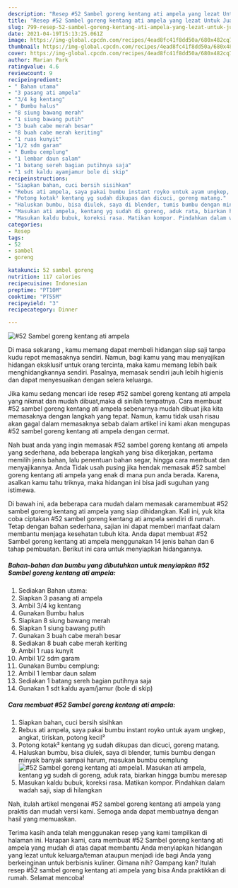 ```yaml
---
description: "Resep #52 Sambel goreng kentang ati ampela yang lezat Untuk Jualan"
title: "Resep #52 Sambel goreng kentang ati ampela yang lezat Untuk Jualan"
slug: 799-resep-52-sambel-goreng-kentang-ati-ampela-yang-lezat-untuk-jualan
date: 2021-04-19T15:13:25.061Z
image: https://img-global.cpcdn.com/recipes/4ead8fc41f8dd50a/680x482cq70/52-sambel-goreng-kentang-ati-ampela-foto-resep-utama.jpg
thumbnail: https://img-global.cpcdn.com/recipes/4ead8fc41f8dd50a/680x482cq70/52-sambel-goreng-kentang-ati-ampela-foto-resep-utama.jpg
cover: https://img-global.cpcdn.com/recipes/4ead8fc41f8dd50a/680x482cq70/52-sambel-goreng-kentang-ati-ampela-foto-resep-utama.jpg
author: Marian Park
ratingvalue: 4.6
reviewcount: 9
recipeingredient:
- " Bahan utama"
- "3 pasang ati ampela"
- "3/4 kg kentang"
- " Bumbu halus"
- "8 siung bawang merah"
- "1 siung bawang putih"
- "3 buah cabe merah besar"
- "8 buah cabe merah keriting"
- "1 ruas kunyit"
- "1/2 sdm garam"
- " Bumbu cemplung"
- "1 lembar daun salam"
- "1 batang sereh bagian putihnya saja"
- "1 sdt kaldu ayamjamur bole di skip"
recipeinstructions:
- "Siapkan bahan, cuci bersih sisihkan"
- "Rebus ati ampela, saya pakai bumbu instant royko untuk ayam ungkep, angkat, tiriskan, potong kecil²"
- "Potong kotak² kentang yg sudah dikupas dan dicuci, goreng matang."
- "Haluskan bumbu, bisa diulek, saya di blender, tumis bumbu dengan minyak banyak sampai harum, masukan bumbu cemplung"
- "Masukan ati ampela, kentang yg sudah di goreng, aduk rata, biarkan hingga bumbu meresap"
- "Masukan kaldu bubuk, koreksi rasa. Matikan kompor. Pindahkan dalam wadah saji, siap di hilangkan"
categories:
- Resep
tags:
- 52
- sambel
- goreng

katakunci: 52 sambel goreng 
nutrition: 117 calories
recipecuisine: Indonesian
preptime: "PT10M"
cooktime: "PT55M"
recipeyield: "3"
recipecategory: Dinner

---
```



![#52 Sambel goreng kentang ati ampela](https://img-global.cpcdn.com/recipes/4ead8fc41f8dd50a/680x482cq70/52-sambel-goreng-kentang-ati-ampela-foto-resep-utama.jpg)

Di masa  sekarang , kamu memang dapat membeli hidangan siap saji tanpa kudu repot memasaknya sendiri. Namun, bagi kamu yang mau menyajikan hidangan eksklusif untuk orang tercinta, maka kamu memang lebih baik menghidangkannya sendiri. Pasalnya, memasak sendiri jauh lebih higienis dan dapat menyesuaikan dengan selera keluarga.

Jika kamu sedang mencari ide resep #52 sambel goreng kentang ati ampela yang nikmat dan mudah dibuat,maka di sinilah tempatnya. Cara membuat #52 sambel goreng kentang ati ampela  sebenarnya mudah dibuat jika kita memasaknya dengan langkah yang tepat. Namun, kamu tidak usah risau akan gagal dalam memasaknya 
sebab dalam artikel ini kami akan mengupas #52 sambel goreng kentang ati ampela dengan cermat.  



Nah buat anda yang ingin memasak #52 sambel goreng kentang ati ampela yang sederhana, ada beberapa langkah yang bisa dikerjakan, pertama memilih jenis bahan, lalu penentuan bahan segar, hingga cara membuat dan menyajikannya. Anda Tidak usah pusing jika hendak memasak #52 sambel goreng kentang ati ampela yang enak di mana pun anda berada. Karena, asalkan kamu  tahu triknya, maka hidangan ini bisa jadi suguhan yang istimewa.

Di bawah ini, ada beberapa cara mudah dalam memasak caramembuat #52 sambel goreng kentang ati ampela yang siap dihidangkan. Kali ini, yuk kita coba ciptakan #52 sambel goreng kentang ati ampela sendiri di rumah. Tetap dengan bahan sederhana, sajian ini dapat memberi manfaat dalam membantu menjaga kesehatan tubuh kita. Anda dapat membuat #52 Sambel goreng kentang ati ampela menggunakan 14 jenis bahan dan 6 tahap pembuatan. Berikut ini cara untuk menyiapkan hidangannya.

<!--inarticleads1-->

##### Bahan-bahan dan bumbu yang dibutuhkan untuk menyiapkan #52 Sambel goreng kentang ati ampela:

1. Sediakan  Bahan utama:
1. Siapkan 3 pasang ati ampela
1. Ambil 3/4 kg kentang
1. Gunakan  Bumbu halus
1. Siapkan 8 siung bawang merah
1. Siapkan 1 siung bawang putih
1. Gunakan 3 buah cabe merah besar
1. Sediakan 8 buah cabe merah keriting
1. Ambil 1 ruas kunyit
1. Ambil 1/2 sdm garam
1. Gunakan  Bumbu cemplung:
1. Ambil 1 lembar daun salam
1. Sediakan 1 batang sereh bagian putihnya saja
1. Gunakan 1 sdt kaldu ayam/jamur (bole di skip)




<!--inarticleads2-->

##### Cara membuat #52 Sambel goreng kentang ati ampela:

1. Siapkan bahan, cuci bersih sisihkan
1. Rebus ati ampela, saya pakai bumbu instant royko untuk ayam ungkep, angkat, tiriskan, potong kecil²
1. Potong kotak² kentang yg sudah dikupas dan dicuci, goreng matang.
1. Haluskan bumbu, bisa diulek, saya di blender, tumis bumbu dengan minyak banyak sampai harum, masukan bumbu cemplung
<img src="//assets-global.cpcdn.com/assets/icons/button_play-2c75c40dde080a61004c1f40b05d8f140eaff45d7e9e6481dc71c63d2e7c4909.png" alt="#52 Sambel goreng kentang ati ampela">1. Masukan ati ampela, kentang yg sudah di goreng, aduk rata, biarkan hingga bumbu meresap
1. Masukan kaldu bubuk, koreksi rasa. Matikan kompor. Pindahkan dalam wadah saji, siap di hilangkan




Nah, itulah artikel mengenai  #52 sambel goreng kentang ati ampela  yang praktis dan mudah versi kami. Semoga anda dapat membuatnya dengan hasil yang memuaskan. 

Terima kasih anda telah menggunakan resep yang kami tampilkan di halaman ini. Harapan kami, cara membuat  #52 Sambel goreng kentang ati ampela yang mudah di atas dapat membantu Anda menyiapkan hidangan yang lezat untuk keluarga/teman ataupun menjadi ide bagi Anda yang berkeinginan untuk berbisnis kuliner. Gimana nih? Gampang kan? Itulah resep #52 sambel goreng kentang ati ampela yang bisa Anda praktikkan di rumah. Selamat mencoba!

